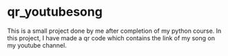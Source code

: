 # qr_youtubesong
This is a small project done by me after completion of my python course. In this project, I have made a qr code which contains the link of my song on my youtube channel.
